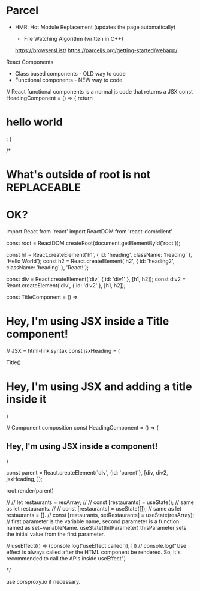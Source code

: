 # Parcel

- HMR: Hot Module Replacement (updates the page automatically)

  - File Watching Algorithm (written in C++)

  https://browsersl.ist/
  https://parceljs.org/getting-started/webapp/

React Components

- Class based components - OLD way to code
- Functional components - NEW way to code

// React functional components is a normal js code that returns a JSX
const HeadingComponent = () => {
return <h1>hello world</h1>;
}

/\*

<!DOCTYPE html>
<html lang="en">
<head>
  <meta charset="UTF-8">
  <meta name="viewport" content="width=device-width, initial-scale=1.0">
  <style src="index.css"></style>
  <link rel="stylesheet" href="./index.css">
  <title>Document</title>
</head>
<body>
  <h1>What's outside of root is not REPLACEABLE</h1>
  <div id="root"></div>
  <h1>OK?</h1>
  <script type="module" src="./App.js"></script>
</body>

</html>

import React from 'react'
import ReactDOM from 'react-dom/client'

const root = ReactDOM.createRoot(document.getElementById('root'));

const h1 = React.createElement('h1', { id: 'heading', className: 'heading' }, 'Hello World');
const h2 = React.createElement('h2', { id: 'heading2', className: 'heading' }, 'React!');

const div = React.createElement('div', { id: 'div1' }, [h1, h2]);
const div2 = React.createElement('div', { id: 'div2' }, [h1, h2]);

const TitleComponent = () => <h1 className='heading' tabIndex="1">Hey, I'm using JSX inside a Title component!</h1>

// JSX = html-link syntax
const jsxHeading = (

  <div>
    Title()
    <TitleComponent></TitleComponent>
    <TitleComponent />
    <h1 className='heading' tabIndex="1">Hey, I'm using JSX and adding a title inside it</h1>
  </div>
)

// Component composition
const HeadingComponent = () => (

  <div id="container">
    <TitleComponent />
    <h2 className='heading' tabIndex="1">Hey, I'm using JSX inside a component!</h2>
  </div>
)

const parent = React.createElement('div', {id: 'parent'}, [div, div2, jsxHeading, <HeadingComponent />]);

root.render(parent)

// // let restaurants = resArray;
// // const [restaurants] = useState(); // same as let restaurants.
// // const [restaurants] = useState([]); // same as let restaurants = [].
// const [restaurants, setRestaurants] = useState(resArray); // first parameter is the variable name, second parameter is a function named as set+variableName. useState(thitParameter) thisParameter sets the initial value from the first parameter.

// useEffect(() => {console.log('useEffect called')}, [])
// console.log("Use effect is always called after the HTML component be rendered. So, it's recommended to call the APIs inside useEffect")

\*/

use corsproxy.io if necessary.
